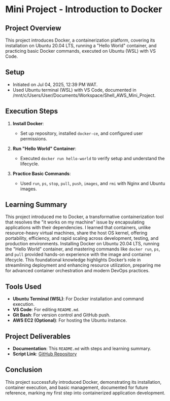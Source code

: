 # Mini Project - Introduction to Docker

## Project Overview
This project introduces Docker, a containerization platform, covering its installation on Ubuntu 20.04 LTS, running a "Hello World" container, and practicing basic Docker commands, executed on Ubuntu (WSL) with VS Code.

## Setup
- Initiated on Jul 04, 2025, 12:39 PM WAT.
- Used Ubuntu terminal (WSL) with VS Code, documented in /mnt/c/Users/User/Documents/Workspace/Shell_AWS_Mini_Project.

## Execution Steps
1. **Install Docker**:
   - Set up repository, installed `docker-ce`, and configured user permissions.
   
2. **Run "Hello World" Container**:
   - Executed `docker run hello-world` to verify setup and understand the lifecycle.
   
3. **Practice Basic Commands**:
   - Used `run`, `ps`, `stop`, `pull`, `push`, `images`, and `rmi` with Nginx and Ubuntu images.
   
## Learning Summary
This project introduced me to Docker, a transformative containerization tool that resolves the "it works on my machine" issue by encapsulating applications with their dependencies. I learned that containers, unlike resource-heavy virtual machines, share the host OS kernel, offering portability, efficiency, and rapid scaling across development, testing, and production environments. Installing Docker on Ubuntu 20.04 LTS, running the "Hello World" container, and mastering commands like `docker run`, `ps`, and `pull` provided hands-on experience with the image and container lifecycle. This foundational knowledge highlights Docker’s role in streamlining deployment and enhancing resource utilization, preparing me for advanced container orchestration and modern DevOps practices.

## Tools Used
- **Ubuntu Terminal (WSL)**: For Docker installation and command execution.
- **VS Code**: For editing `README.md`.
- **Git Bash**: For version control and GitHub push.
- **AWS EC2 (Optional)**: For hosting the Ubuntu instance.

## Project Deliverables
- **Documentation**: This `README.md` with steps and learning summary.
- **Script Link**: [GitHub Repository](https://github.com/westgrin/Shell_AWS_Mini_Project)

## Conclusion
This project successfully introduced Docker, demonstrating its installation, container execution, and basic management, documented for future reference, marking my first step into containerized application development.